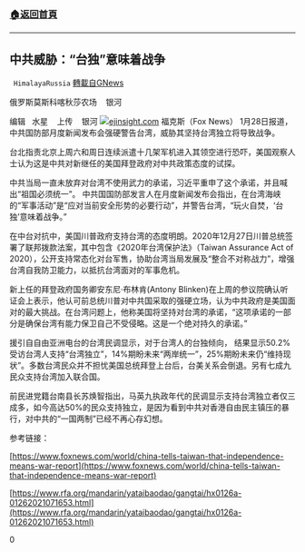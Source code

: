 ###  [:house:返回首頁](https://github.com/ourhimalayas/txt)
---

## 中共威胁：“台独”意味着战争
` HimalayaRussia` [轉載自GNews](https://gnews.org/zh-hans/837269/)

俄罗斯莫斯科喀秋莎农场    银河

编辑   水星    上传    银河
![]()![](https://cdn.discordapp.com/attachments/795746853945081947/804453721580371998/d03e4e288cefac1e.jpg)[ejinsight.com](http://www.ejinsight.com/20160810-why-more-hong-kong-people-are-supporting-taiwan-independence/)
福克斯（Fox News） 1月28日报道，中共国防部月度新闻发布会强硬警告台湾，威胁其坚持台湾独立将导致战争。

台北指责北京上周六和周日连续派遣十几架军机进入其领空进行恐吓，美国观察人士认为这是中共对新继任的美国拜登政府对中共政策态度的试探。

中共当局一直未放弃对台湾不使用武力的承诺，习近平重申了这个承诺，并且喊出“祖国必须统一”。 中共国国防部发言人在月度新闻发布会指出，在台湾海峡的“军事活动”是“应对当前安全形势的必要行动”，并警告台湾，“玩火自焚，‘台独’意味着战争。”

在中台对抗中，美国川普政府支持台湾的态度明朗。2020年12月27日川普总统签署了联邦拨款法案，其中包含《2020年台湾保护法》（Taiwan Assurance Act of 2020），公开支持常态化对台军售，协助台湾当局发展及“整合不对称战力”，增强台湾自我防卫能力，以抵抗台湾面对的军事危机。

新上任的拜登政府国务卿安东尼·布林肯(Antony Blinken)在上周的参议院确认听证会上表示，他认可前总统川普对中共国采取的强硬立场，认为中共政府是美国面对的最大挑战。在台湾问题上，他称美国将坚持对台湾的承诺，“这项承诺的一部分是确保台湾有能力保卫自己不受侵略。这是一个绝对持久的承诺。”

援引自自由亚洲电台的台湾民调显示，对于台湾人的台独倾向， 结果显示50.2%受访台湾人支持“台湾独立”，14%期盼未来“两岸统一”，25%期盼未来仍“维持现状”。多数台湾民众并不担忧美国总统拜登上台后，台美关系会倒退。另有七成九民众支持台湾加入联合国。

前民进党籍台南县长苏焕智指出，马英九执政年代的民调显示支持台湾独立者仅三成多，如今高达50%的民众支持独立，是因为看到中共对香港自由民主镇压的暴行，对中共的“一国两制”已经不再心存幻想。

参考链接：

[https://www.foxnews.com/world/china-tells-taiwan-that-independence-means-war-report](https://www.foxnews.com/world/china-tells-taiwan-that-independence-means-war-report)

[https://www.rfa.org/mandarin/yataibaodao/gangtai/hx0126a-01262021071653.html](https://www.rfa.org/mandarin/yataibaodao/gangtai/hx0126a-01262021071653.html)

0
